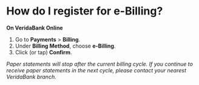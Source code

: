 # How do I register for e-Billing?

**On VeridaBank Online**

1.	Go to **Payments** > **Billing**.
2.	Under **Billing Method**, choose **e-Billing**.
3.	Click (or tap) **Confirm**.<br>

*Paper statements will stop after the current billing cycle. If you continue to receive paper statements in the next cycle, please contact your nearest VeridaBank branch.*
